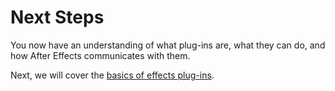 # Next Steps

You now have an understanding of what plug-ins are, what they can do, and how After Effects communicates with them.

Next, we will cover the [basics of effects plug-ins](../effect-basics/effect-basics.md#effect-basics-effect-basics).
